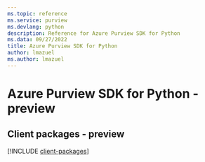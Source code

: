 ```yaml
---
ms.topic: reference
ms.service: purview
ms.devlang: python
description: Reference for Azure Purview SDK for Python
ms.data: 09/27/2022
title: Azure Purview SDK for Python
author: lmazuel
ms.author: lmazuel
---
```

# Azure Purview SDK for Python - preview

## Client packages - preview
[!INCLUDE [client-packages](purview-client-index.md)]